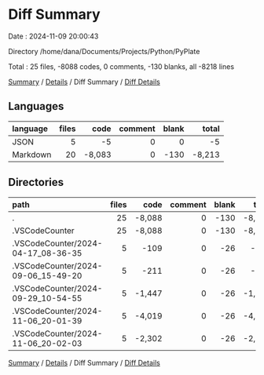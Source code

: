 # Diff Summary

Date : 2024-11-09 20:00:43

Directory /home/dana/Documents/Projects/Python/PyPlate

Total : 25 files,  -8088 codes, 0 comments, -130 blanks, all -8218 lines

[Summary](results.md) / [Details](details.md) / Diff Summary / [Diff Details](diff-details.md)

## Languages
| language | files | code | comment | blank | total |
| :--- | ---: | ---: | ---: | ---: | ---: |
| JSON | 5 | -5 | 0 | 0 | -5 |
| Markdown | 20 | -8,083 | 0 | -130 | -8,213 |

## Directories
| path | files | code | comment | blank | total |
| :--- | ---: | ---: | ---: | ---: | ---: |
| . | 25 | -8,088 | 0 | -130 | -8,218 |
| .VSCodeCounter | 25 | -8,088 | 0 | -130 | -8,218 |
| .VSCodeCounter/2024-04-17_08-36-35 | 5 | -109 | 0 | -26 | -135 |
| .VSCodeCounter/2024-09-06_15-49-20 | 5 | -211 | 0 | -26 | -237 |
| .VSCodeCounter/2024-09-29_10-54-55 | 5 | -1,447 | 0 | -26 | -1,473 |
| .VSCodeCounter/2024-11-06_20-01-39 | 5 | -4,019 | 0 | -26 | -4,045 |
| .VSCodeCounter/2024-11-06_20-02-03 | 5 | -2,302 | 0 | -26 | -2,328 |

[Summary](results.md) / [Details](details.md) / Diff Summary / [Diff Details](diff-details.md)